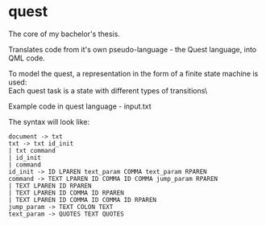 # quest

The core of my bachelor's thesis.

Translates code from it's own pseudo-language - the Quest language, into QML code.

To model the quest, a representation in the form of a finite state machine is used: \
Each quest task is a state with different types of transitions\

Example code in quest language - input.txt

The syntax will look like:
```
document -> txt
txt -> txt id_init
| txt command
| id_init
| command
id_init -> ID LPAREN text_param COMMA text_param RPAREN
command -> TEXT LPAREN ID COMMA ID COMMA jump_param RPAREN
| TEXT LPAREN ID RPAREN
| TEXT LPAREN ID COMMA ID RPAREN
| TEXT LPAREN ID COMMA ID COMMA ID RPAREN
jump_param -> TEXT COLON TEXT
text_param -> QUOTES TEXT QUOTES
```
